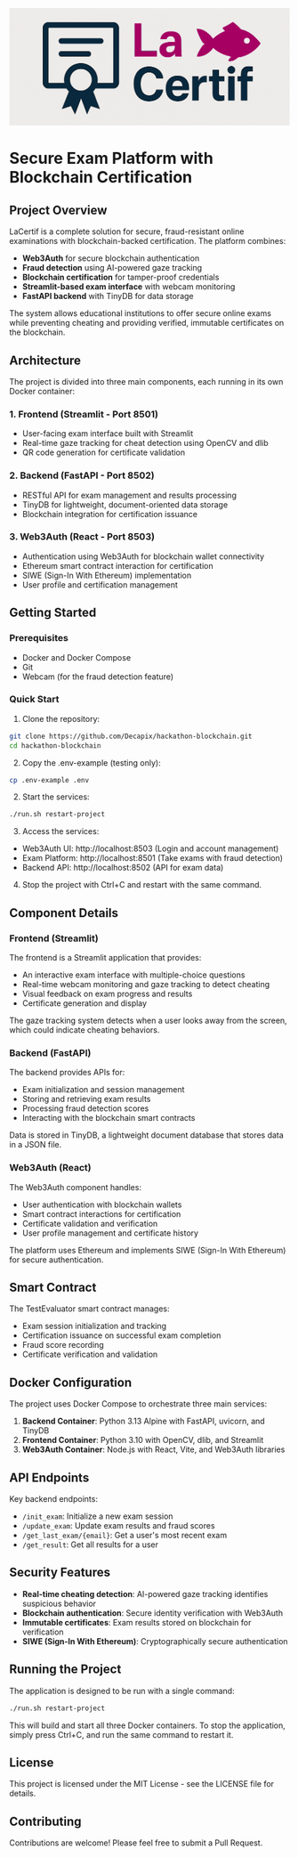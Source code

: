 ![LaCertif Logo](logo.png)
# Secure Exam Platform with Blockchain Certification

## Project Overview

LaCertif is a complete solution for secure, fraud-resistant online examinations with blockchain-backed certification. The platform combines:

- **Web3Auth** for secure blockchain authentication
- **Fraud detection** using AI-powered gaze tracking
- **Blockchain certification** for tamper-proof credentials
- **Streamlit-based exam interface** with webcam monitoring
- **FastAPI backend** with TinyDB for data storage

The system allows educational institutions to offer secure online exams while preventing cheating and providing verified, immutable certificates on the blockchain.

## Architecture

The project is divided into three main components, each running in its own Docker container:

### 1. Frontend (Streamlit - Port 8501)
- User-facing exam interface built with Streamlit
- Real-time gaze tracking for cheat detection using OpenCV and dlib
- QR code generation for certificate validation

### 2. Backend (FastAPI - Port 8502)
- RESTful API for exam management and results processing
- TinyDB for lightweight, document-oriented data storage
- Blockchain integration for certification issuance 

### 3. Web3Auth (React - Port 8503)
- Authentication using Web3Auth for blockchain wallet connectivity
- Ethereum smart contract interaction for certification
- SIWE (Sign-In With Ethereum) implementation
- User profile and certification management

## Getting Started

### Prerequisites
- Docker and Docker Compose
- Git
- Webcam (for the fraud detection feature)

### Quick Start

1. Clone the repository:
```bash
git clone https://github.com/Decapix/hackathon-blockchain.git
cd hackathon-blockchain
```

2. Copy the .env-example (testing only):
```bash
cp .env-example .env
```

2. Start the services:
```bash
./run.sh restart-project
```

3. Access the services:
- Web3Auth UI: http://localhost:8503 (Login and account management)
- Exam Platform: http://localhost:8501 (Take exams with fraud detection)
- Backend API: http://localhost:8502 (API for exam data)

4. Stop the project with Ctrl+C and restart with the same command.

## Component Details

### Frontend (Streamlit)

The frontend is a Streamlit application that provides:
- An interactive exam interface with multiple-choice questions
- Real-time webcam monitoring and gaze tracking to detect cheating
- Visual feedback on exam progress and results
- Certificate generation and display

The gaze tracking system detects when a user looks away from the screen, which could indicate cheating behaviors.

### Backend (FastAPI)

The backend provides APIs for:
- Exam initialization and session management
- Storing and retrieving exam results
- Processing fraud detection scores
- Interacting with the blockchain smart contracts

Data is stored in TinyDB, a lightweight document database that stores data in a JSON file.

### Web3Auth (React)

The Web3Auth component handles:
- User authentication with blockchain wallets
- Smart contract interactions for certification
- Certificate validation and verification
- User profile management and certificate history

The platform uses Ethereum and implements SIWE (Sign-In With Ethereum) for secure authentication.

## Smart Contract

The TestEvaluator smart contract manages:
- Exam session initialization and tracking
- Certification issuance on successful exam completion
- Fraud score recording
- Certificate verification and validation

## Docker Configuration

The project uses Docker Compose to orchestrate three main services:

1. **Backend Container**: Python 3.13 Alpine with FastAPI, uvicorn, and TinyDB
2. **Frontend Container**: Python 3.10 with OpenCV, dlib, and Streamlit
3. **Web3Auth Container**: Node.js with React, Vite, and Web3Auth libraries

## API Endpoints

Key backend endpoints:
- `/init_exam`: Initialize a new exam session
- `/update_exam`: Update exam results and fraud scores
- `/get_last_exam/{email}`: Get a user's most recent exam
- `/get_result`: Get all results for a user

## Security Features

- **Real-time cheating detection**: AI-powered gaze tracking identifies suspicious behavior
- **Blockchain authentication**: Secure identity verification with Web3Auth
- **Immutable certificates**: Exam results stored on blockchain for verification
- **SIWE (Sign-In With Ethereum)**: Cryptographically secure authentication

## Running the Project

The application is designed to be run with a single command:

```bash
./run.sh restart-project
```

This will build and start all three Docker containers. To stop the application, simply press Ctrl+C, and run the same command to restart it.

## License

This project is licensed under the MIT License - see the LICENSE file for details.

## Contributing

Contributions are welcome! Please feel free to submit a Pull Request.
